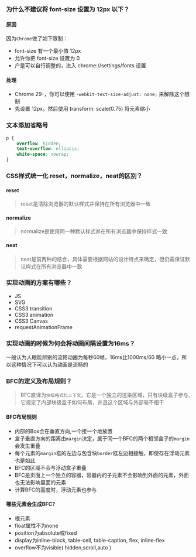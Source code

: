 ### 为什么不建议将 font-size 设置为 12px 以下？

#### 原因

因为`Chrome`做了如下限制：

- font-size 有一个最小值 12px
- 允许你把 font-size 设置为 0
- 户是可以自行调整的，进入 chrome://settings/fonts 设置

#### 处理

- Chrome 29-，你可以使用 `-webkit-text-size-adjust: none;` 来解除这个限制
- 先设置 12px，然后使用 transform: scale(0.75) 将元素缩小

### 文本添加省略号

```css
p {
    overflow: hidden;
    text-overflow: ellipsis;
    white-space: nowrap;
}
```

### CSS样式统一化 reset，normalize，neat的区别？

#### reset

> reset是清除浏览器的默认样式并保持在所有浏览器中一致

#### normalize

> normalize是使用同一种默认样式并在所有浏览器中保持样式一致

#### neat

> neat是前两种的结合，具体需要根据网站的设计特点来确定，但仍需保证默认样式在所有浏览器中一致

### 实现动画的方案有哪些？

- JS
- SVG
- CSS3 transition
- CSS3 animation
- CSS3 Canvas
- requestAnimationFrame

### 实现动画的时候为何会将动画间隔设置为16ms？

一般认为人眼能辨别的流畅动画为每秒60帧，16ms比1000ms/60 略小一点，所以这种情况下可以认为动画是流畅的

### BFC的定义及布局规则？

> BFC直译为`块级格式化上下文`，它是一个独立的渲染区域，只有块级盒子参与,它规定了内部块级盒子如何布局，并且这个区域与外部毫不相干

#### BFC布局规则

- 内部的Box会在垂直方向,一个接一个地放置
- 盒子垂直方向的距离由`margin`决定，属于同一个BFC的两个相邻盒子的`margin`会发生重叠
- 每个元素的`margin`框的左边与包含块`border`框左边相接触，即使存在浮动元素也是如此
- BFC的区域不会与浮动盒子重叠
- BFC是页面上一个独立的容器，容器内的子元素不会影响到外面的元素，外面也无法影响里面的元素
- 计算BFC的高度时，浮动元素也参与

#### 哪些元素会生成BFC?

- 根元素
- float属性不为none
- position为absolute或fixed
- display为inline-block, table-cell, table-caption, flex, inline-flex
- overflow不为visible( hidden,scroll,auto )